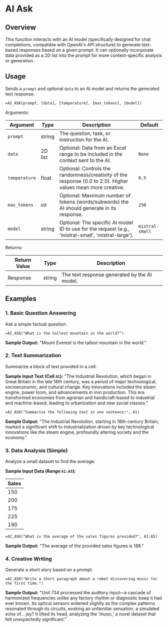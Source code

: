 # AI Ask

## Overview

This function interacts with an AI model (specifically designed for chat completions, compatible with OpenAI's API structure) to generate text-based responses based on a given prompt. It can optionally incorporate data provided as a 2D list into the prompt for more context-specific analysis or generation.

## Usage

Sends a `prompt` and optional `data` to an AI model and returns the generated text response.

```excel
=AI_ASK(prompt, [data], [temperature], [max_tokens], [model])
```

Arguments:

| Argument      | Type           | Description                                                                                                | Default         |
|---------------|----------------|------------------------------------------------------------------------------------------------------------|-----------------|
| `prompt`      | string         | The question, task, or instruction for the AI.                                                             |                 |
| `data`        | 2D list        | Optional: Data from an Excel range to be included in the context sent to the AI.                           | `None`          |
| `temperature` | float          | Optional: Controls the randomness/creativity of the response (0.0 to 2.0). Higher values mean more creative. | `0.5`           |
| `max_tokens`  | int            | Optional: Maximum number of tokens (words/subwords) the AI should generate in its response.                | `250`           |
| `model`       | string         | Optional: The specific AI model ID to use for the request (e.g., 'mistral-small', 'mistral-large').                     | `mistral-small` |

Returns:

| Return Value | Type   | Description                                  |
|--------------|--------|----------------------------------------------|
| Response     | string | The text response generated by the AI model. |

## Examples

### 1. Basic Question Answering
Ask a simple factual question.
```excel
=AI_ASK("What is the tallest mountain in the world?")
```
**Sample Output:**
"Mount Everest is the tallest mountain in the world."

### 2. Text Summarization
Summarize a block of text provided in a cell.

**Sample Input Text (Cell `A1`):**
"The Industrial Revolution, which began in Great Britain in the late 18th century, was a period of major technological, socioeconomic, and cultural change. Key innovations included the steam engine, power loom, and advancements in iron production. This era transformed economies from agrarian and handicraft-based to industrial and machine-based, leading to urbanization and new social classes."

```excel
=AI_ASK("Summarize the following text in one sentence:", A1)
```
**Sample Output:**
"The Industrial Revolution, starting in 18th-century Britain, marked a significant shift to industrialization driven by key technological innovations like the steam engine, profoundly altering society and the economy."

### 3. Data Analysis (Simple)
Analyze a small dataset to find the average.

**Sample Input Data (Range `A1:A5`):**

| Sales |
|-------|
| 150   |
| 200   |
| 175   |
| 225   |
| 190   |

```excel
=AI_ASK("What is the average of the sales figures provided?", A1:A5)
```
**Sample Output:**
"The average of the provided sales figures is 188."

### 4. Creative Writing
Generate a short story based on a prompt.
```excel
=AI_ASK("Write a short paragraph about a robot discovering music for the first time.")
```
**Sample Output:**
"Unit 734 processed the auditory input—a cascade of harmonized frequencies unlike any factory rhythm or diagnostic beep it had ever known. Its optical sensors widened slightly as the complex patterns resonated through its circuits, evoking an unfamiliar sensation, a simulated echo of... joy? It tilted its head, analyzing the 'music,' a novel dataset that felt unexpectedly significant."